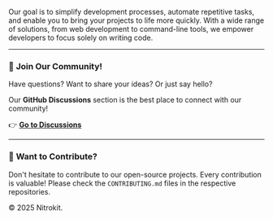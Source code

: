 Our goal is to simplify development processes, automate repetitive tasks, and enable you to bring your projects to life more quickly. With a wide range of solutions, from web development to command-line tools, we empower developers to focus solely on writing code.

---

### 💬 **Join Our Community!**

Have questions? Want to share your ideas? Or just say hello?

Our **GitHub Discussions** section is the best place to connect with our community!

👉 **[Go to Discussions](https://github.com/orgs/nitrokit/discussions)**

---

### 💖 **Want to Contribute?**

Don't hesitate to contribute to our open-source projects. Every contribution is valuable! Please check the `CONTRIBUTING.md` files in the respective repositories.

© 2025 Nitrokit.